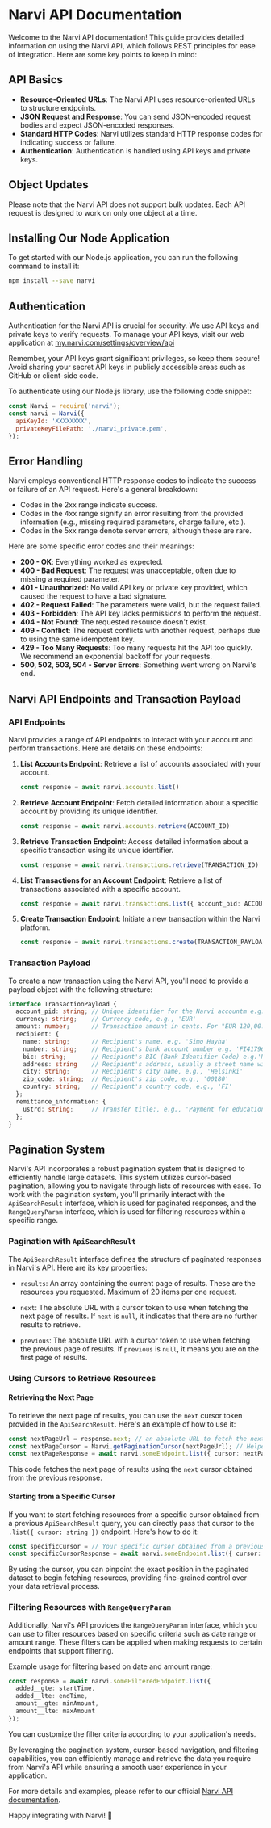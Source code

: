 # Narvi API Documentation

Welcome to the Narvi API documentation! This guide provides detailed information on using the Narvi API, which follows
REST principles for ease of integration. Here are some key points to keep in mind:

## API Basics

- **Resource-Oriented URLs**: The Narvi API uses resource-oriented URLs to structure endpoints.
- **JSON Request and Response**: You can send JSON-encoded request bodies and expect JSON-encoded responses.
- **Standard HTTP Codes**: Narvi utilizes standard HTTP response codes for indicating success or failure.
- **Authentication**: Authentication is handled using API keys and private keys.

## Object Updates

Please note that the Narvi API does not support bulk updates. Each API request is designed to work on only one object at
a time.

## Installing Our Node Application

To get started with our Node.js application, you can run the following command to install it:

```bash
npm install --save narvi
```

## Authentication

Authentication for the Narvi API is crucial for security. We use API keys and private keys to verify requests. To manage
your API keys, visit our web application
at [my.narvi.com/settings/overview/api](https://my.narvi.com/settings/overview/api)

Remember, your API keys grant significant privileges, so keep them secure! Avoid sharing your secret API keys in
publicly accessible areas such as GitHub or client-side code.

To authenticate using our Node.js library, use the following code snippet:

```javascript
const Narvi = require('narvi');
const narvi = Narvi({
  apiKeyId: 'XXXXXXXX',
  privateKeyFilePath: './narvi_private.pem',
});
```

## Error Handling

Narvi employs conventional HTTP response codes to indicate the success or failure of an API request. Here's a general
breakdown:

- Codes in the 2xx range indicate success.
- Codes in the 4xx range signify an error resulting from the provided information (e.g., missing required parameters,
  charge failure, etc.).
- Codes in the 5xx range denote server errors, although these are rare.

Here are some specific error codes and their meanings:

- **200 - OK**: Everything worked as expected.
- **400 - Bad Request**: The request was unacceptable, often due to missing a required parameter.
- **401 - Unauthorized**: No valid API key or private key provided, which caused the request to have a bad signature.
- **402 - Request Failed**: The parameters were valid, but the request failed.
- **403 - Forbidden**: The API key lacks permissions to perform the request.
- **404 - Not Found**: The requested resource doesn't exist.
- **409 - Conflict**: The request conflicts with another request, perhaps due to using the same idempotent key.
- **429 - Too Many Requests**: Too many requests hit the API too quickly. We recommend an exponential backoff for your
  requests.
- **500, 502, 503, 504 - Server Errors**: Something went wrong on Narvi's end.

## Narvi API Endpoints and Transaction Payload

### API Endpoints

Narvi provides a range of API endpoints to interact with your account and perform transactions. Here are details on
these endpoints:

1. **List Accounts Endpoint**: Retrieve a list of accounts associated with your account.

   ```typescript
   const response = await narvi.accounts.list()
   ```

2. **Retrieve Account Endpoint**: Fetch detailed information about a specific account by providing its unique
   identifier.

   ```typescript
   const response = await narvi.accounts.retrieve(ACCOUNT_ID)
   ```

3. **Retrieve Transaction Endpoint**: Access detailed information about a specific transaction using its unique
   identifier.

   ```typescript
   const response = await narvi.transactions.retrieve(TRANSACTION_ID)
   ```

4. **List Transactions for an Account Endpoint**: Retrieve a list of transactions associated with a specific account.

   ```typescript
   const response = await narvi.transactions.list({ account_pid: ACCOUNT_ID })
   ```

5. **Create Transaction Endpoint**: Initiate a new transaction within the Narvi platform.

   ```typescript
   const response = await narvi.transactions.create(TRANSACTION_PAYLOAD)
   ```

### Transaction Payload

To create a new transaction using the Narvi API, you'll need to provide a payload object with the following structure:

```typescript
interface TransactionPayload {
  account_pid: string; // Unique identifier for the Narvi accountm e.g., 'A2ERSYBWO9KTC4I4'
  currency: string;    // Currency code, e.g., 'EUR'
  amount: number;      // Transaction amount in cents. For "EUR 120,00.99" it would be: 12099
  recipient: {
    name: string;      // Recipient's name, e.g. 'Simo Hayha'
    number: string;    // Recipient's bank account number e.g. 'FI4179600176830755'
    bic: string;       // Recipient's BIC (Bank Identifier Code) e.g.'NARYFIH2'
    address: string    // Recipient's address, usually a street name with number, e.g., 'Lapinlahdenkatu 16'
    city: string;      // Recipient's city name, e.g., 'Helsinki'
    zip_code: string;  // Recipient's zip code, e.g., '00180'
    country: string;   // Recipient's country code, e.g., 'FI'
  };
  remittance_information: {
    ustrd: string;     // Transfer title:, e.g., 'Payment for educational course'
  };
}
```

## Pagination System

Narvi's API incorporates a robust pagination system that is designed to efficiently handle large datasets. This system utilizes cursor-based pagination, allowing you to navigate through lists of resources with ease. To work with the pagination system, you'll primarily interact with the `ApiSearchResult` interface, which is used for paginated responses, and the `RangeQueryParam` interface, which is used for filtering resources within a specific range.

### Pagination with `ApiSearchResult`

The `ApiSearchResult` interface defines the structure of paginated responses in Narvi's API. Here are its key properties:

- `results`: An array containing the current page of results. These are the resources you requested. Maximum of 20 items per one request.

- `next`: The absolute URL with a cursor token to use when fetching the next page of results. If `next` is `null`, it indicates that there are no further results to retrieve.

- `previous`: The absolute URL with a cursor token to use when fetching the previous page of results. If `previous` is `null`, it means you are on the first page of results.

### Using Cursors to Retrieve Resources

#### Retrieving the Next Page

To retrieve the next page of results, you can use the `next` cursor token provided in the `ApiSearchResult`. Here's an example of how to use it:

```typescript
const nextPageUrl = response.next; // an absolute URL to fetch the next page
const nextPageCursor = Narvi.getPaginationCursor(nextPageUrl); // Helper function to extract the cursor query param from the url
const nextPageResponse = await narvi.someEndpoint.list({ cursor: nextPageCursor });
```



This code fetches the next page of results using the `next` cursor obtained from the previous response.

#### Starting from a Specific Cursor

If you want to start fetching resources from a specific cursor obtained from a previous `ApiSearchResult` query, you can directly pass that cursor to the `.list({ cursor: string })` endpoint. Here's how to do it:

```typescript
const specificCursor = // Your specific cursor obtained from a previous response;
const specificCursorResponse = await narvi.someEndpoint.list({ cursor: specificCursor });
```

By using the cursor, you can pinpoint the exact position in the paginated dataset to begin fetching resources, providing fine-grained control over your data retrieval process.

### Filtering Resources with `RangeQueryParam`

Additionally, Narvi's API provides the `RangeQueryParam` interface, which you can use to filter resources based on specific criteria such as date range or amount range. These filters can be applied when making requests to certain endpoints that support filtering.

Example usage for filtering based on date and amount range:

```typescript
const response = await narvi.someFilteredEndpoint.list({
  added__gte: startTime,
  added__lte: endTime,
  amount__gte: minAmount,
  amount__lte: maxAmount
});

```

You can customize the filter criteria according to your application's needs.

By leveraging the pagination system, cursor-based navigation, and filtering capabilities, you can efficiently manage and retrieve the data you require from Narvi's API while ensuring a smooth user experience in your application.



For more details and examples, please refer to our official [Narvi API documentation](https://my.narvi.com/doc).

Happy integrating with Narvi! 🚀
